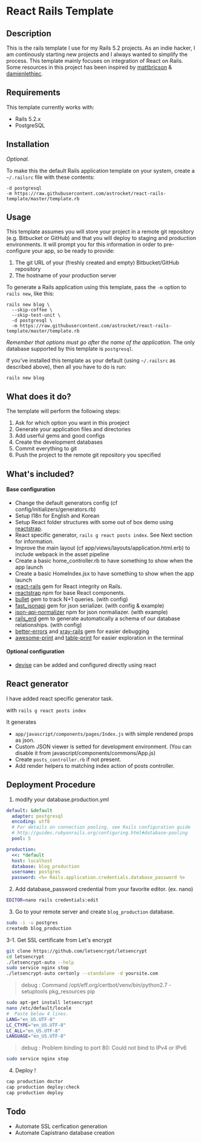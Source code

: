 # React Rails Template

## Description
This is the rails template I use for my Rails 5.2 projects.
As an indie hacker, I am continously starting new projects and I always wanted to simplify the process.
This template mainly focuses on integration of React on Rails.
Some resources in this project has been inspired by [mattbricson][] & [damienlethiec][].

## Requirements

This template currently works with:

* Rails 5.2.x
* PostgreSQL

## Installation

*Optional.*

To make this the default Rails application template on your system, create a `~/.railsrc` file with these contents:

```
-d postgresql
-m https://raw.githubusercontent.com/astrocket/react-rails-template/master/template.rb
```

## Usage

This template assumes you will store your project in a remote git repository (e.g. Bitbucket or GitHub) and that you will deploy to staging and production environments. It will prompt you for this information in order to pre-configure your app, so be ready to provide:

1. The git URL of your (freshly created and empty) Bitbucket/GitHub repository
2. The hostname of your production server

To generate a Rails application using this template, pass the `-m` option to `rails new`, like this:

```
rails new blog \
  --skip-coffee \
  --skip-test-unit \
  -d postgresql \
  -m https://raw.githubusercontent.com/astrocket/react-rails-template/master/template.rb
```

*Remember that options must go after the name of the application.* The only database supported by this template is `postgresql`.

If you’ve installed this template as your default (using `~/.railsrc` as described above), then all you have to do is run:

```
rails new blog
```

## What does it do?

The template will perform the following steps:

1. Ask for which option you want in this proeject
2. Generate your application files and directories
3. Add userful gems and good configs
4. Create the development databases
5. Commit everything to git
6. Push the project to the remote git repository you specified

## What's included?

#### Base configuration

* Change the default generators config (cf config/initializers/generators.rb)
* Setup I18n for English and Korean
* Setup React folder structures with some out of box demo using [reactstrap][].
* React specific generator, `rails g react posts index`. See Next section for information.
* Improve the main layout (cf app/views/layouts/application.html.erb) to include webpack in the asset pipeline
* Create a basic home_controller.rb to have something to show when the app launch
* Create a basic HomeIndex.jsx to have something to show when the app launch
* [react-rails][] gem for React integrity on Rails.
* [reactstrap][] npm for base React components.
* [bullet][] gem to track N+1 queries. (with config)
* [fast_jsonapi][] gem for json serializer. (with config & example)
* [json-api-normalizer][] npm for json normaliazer. (with example)
* [rails_erd][] gem to generate automatically a schema of our database relationships. (with config)
* [better-errors][] and [xray-rails][] gem for easier debugging
* [awesome-print][] and [table-print][] for easier exploration in the terminal

#### Optional configuration

* [devise][] can be added and configured directly using react

## React generator

I have added react specific generator task.

with `rails g react posts index`

It generates

* `app/javascript/components/pages/Index.js` with simple rendered props as json.
* Custom JSON viewer is setted for development environment. (You can disable it from javascript/components/commons/App.js)
* Create `posts_controller.rb` if not present.
* Add render helpers to matching index action of posts controller.

## Deployment Procedure

1. modify your database.production.yml
```yml
default: &default
  adapter: postgresql
  encoding: utf8
  # For details on connection pooling, see Rails configuration guide
  # http://guides.rubyonrails.org/configuring.html#database-pooling
  pool: 5

production:
  <<: *default
  host: localhost
  database: blog_production
  username: postgres
  password: <%= Rails.application.credentials.database_password %>
```

2. Add database_password credential from your favorite editor. (ex. nano)
```bash
EDITOR=nano rails credentials:edit
```

3. Go to your remote server and create `blog_production` database.
```bash
sudo -i -u postgres
createdb blog_production
```

3-1. Get SSL certificate from Let's encrypt
```bash
git clone https://github.com/letsencrypt/letsencrypt
cd letsencrypt
./letsencrypt-auto --help
sudo service nginx stop
./letsencrypt-auto certonly --standalone -d yoursite.com
```

> debug : Command /opt/eff.org/certbot/venv/bin/python2.7 - setuptools pkg_resources pip
```bash
sudo apt-get install letsencrypt
nano /etc/default/locale
#  Paste below 4 lines.
LANG="en_US.UTF-8"
LC_CTYPE="en_US.UTF-8"
LC_ALL="en_US.UTF-8"
LANGUAGE="en_US.UTF-8"
```
> debug : Problem binding to port 80: Could not bind to IPv4 or IPv6
```bash
sudo service nginx stop
```

4. Deploy !
```bash
cap production doctor
cap production deploy:check
cap production deploy
```

## Todo
* Automate SSL cerfication generation
* Automate Capistrano database creation

[mattbricson]: https://github.com/mattbrictson/rails-template
[damienlethiec]: https://github.com/damienlethiec/modern-rails-template
[react-rails]: https://github.com/reactjs/react-rails
[reactstrap]: https://github.com/reactstrap/reactstrap
[bullet]: https://github.com/flyerhzm/bullet
[fast_jsonapi]: https://github.com/Netflix/fast_jsonapi
[json-api-normalizer]: https://github.com/yury-dymov/json-api-normalizer
[rails_erd]: https://github.com/voormedia/rails-erd
[better-errors]: https://github.com/charliesome/better_errors
[xray-rails]: https://github.com/brentd/xray-rails
[awesome-print]: https://github.com/michaeldv/awesome_print
[table-print]: https://github.com/arches/table_print
[devise]: https://github.com/plataformatec/devise
